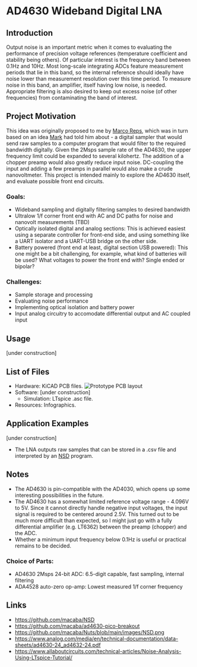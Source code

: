 # AD4630 Wideband Digital LNA
## Introduction
Output noise is an important metric when it comes to evaluating the performance of precision voltage references (temperature coefficient and stability being others). Of particular interest is the frequency band between 0.1Hz and 10Hz. Most long-scale integrating ADCs feature measurement periods that lie in this band, so the internal reference should ideally have noise lower than measurement resolution over this time period. To measure noise in this band, an amplifier, itself having low noise, is needed. Appropriate filtering is also desired to keep out excess noise (of other frequencies) from contaminating the band of interest. 
## Project Motivation
This idea was originally proposed to me by [Marco Reps](https://www.youtube.com/@reps), which was in turn based on an idea [Mark](https://github.com/macaba) had told him about - a digital sampler that would send raw samples to a computer program that would filter to the required bandwidth digitally. Given the 2Msps sample rate of the AD4630, the upper frequency limit could be expanded to several kilohertz. The addition of a chopper preamp would also greatly reduce input noise. DC-coupling the input and adding a few preamps in parallel would also make a crude nanovoltmeter. This project is intended mainly to explore the AD4630 itself, and evaluate possible front end circuits.
### Goals:
- Wideband sampling and digitally filtering samples to desired bandwidth
- Ultralow 1/f corner front end with AC and DC paths for noise and nanovolt measurements (TBD)
- Optically isolated digital and analog sections: This is achieved easiest using a separate controller for front-end side, and using something like a UART isolator and a UART-USB bridge on the other side. 
- Battery powered (front end at least, digital section USB powered): This one might be a bit challenging, for example, what kind of batteries will be used? What voltages to power the front end with? Single ended or bipolar?
### Challenges: 
- Sample storage and processing
- Evaluating noise performance
- Implementing optical isolation and battery power
- Input analog circuitry to accomodate differential output and AC coupled input
## Usage
[under construction]
## List of Files
- Hardware: KiCAD PCB files.
![Prototype PCB layout](https://github.com/NNNILabs/AD4630-Wideband-Digital-LNA/blob/main/resources/front.PNG)
- Software: [under construction]
  - Simulation: LTspice .asc file.
- Resources: Infographics.
## Application Examples
[under construction]
- The LNA outputs raw samples that can be stored in a .csv file and interpreted by an [NSD](https://github.com/macaba/NSD) program. 
## Notes
- The AD4630 is pin-compatible with the AD4030, which opens up some interesting possibilities in the future.
- The AD4630 has a somewhat limited reference voltage range - 4.096V to 5V. Since it cannot directly handle negative input voltages, the input signal is required to be centered around 2.5V. This turned out to be much more difficult than expected, so I might just go with a fully differential amplifier (e.g. LT6362) between the preamp (chopper) and the ADC.
- Whether a minimum input frequency below 0.1Hz is useful or practical remains to be decided. 
### Choice of Parts:
- AD4630 2Msps 24-bit ADC: 6.5-digit capable, fast sampling, internal filtering
- ADA4528 auto-zero op-amp: Lowest measured 1/f corner frequency
## Links
- https://github.com/macaba/NSD
- https://github.com/macaba/ad4630-pico-breakout
- https://github.com/macaba/Nuts/blob/main/images/NSD.png
- https://www.analog.com/media/en/technical-documentation/data-sheets/ad4630-24_ad4632-24.pdf
- https://www.allaboutcircuits.com/technical-articles/Noise-Analysis-Using-LTspice-Tutorial/
